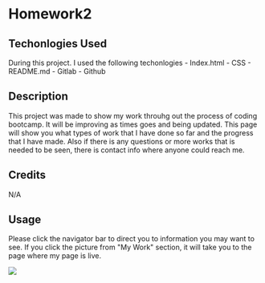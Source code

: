 # Homework2


## Techonlogies Used
During this project. I used the following techonlogies
    - Index.html
    - CSS
    - README.md
    - Gitlab
    - Github

## Description
This project was made to show my work throuhg out the process of coding bootcamp. It will be improving as times goes and being updated. This page will show you what types of work that I have done so far and the progress that I have made. Also if there is any questions or more works that is needed to be seen, there is contact info where anyone could reach me. 

## Credits
N/A

## Usage
Please click the navigator bar to direct you to information you may want to see. 
If you click the picture from "My Work" section, it will take you to the page where my page is live. 

![](.assets/css/images/IMG6.jpeg)